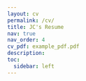 ```yaml
---
layout: cv
permalink: /cv/
title: JC's Resume
nav: true
nav_order: 4
cv_pdf: example_pdf.pdf
description:
toc:
  sidebar: left
---
```

